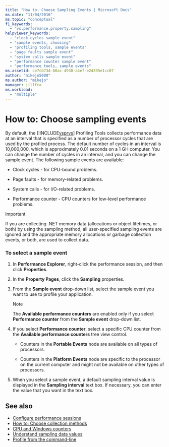 ```yaml
---
title: "How to: Choose Sampling Events | Microsoft Docs"
ms.date: "11/04/2016"
ms.topic: "conceptual"
f1_keywords:
  - "vs.performance.property.sampling"
helpviewer_keywords:
  - "clock cycles sample event"
  - "sample events, choosing"
  - "profiling tools, sample events"
  - "page faults sample event"
  - "system calls sample event"
  - "performance counter sample event"
  - "performance tools, sample events"
ms.assetid: ce7cb734-80ac-4930-a4ef-e24395e1cc07
author: "mikejo5000"
ms.author: "mikejo"
manager: jillfra
ms.workload:
  - "multiple"
---
```

# How to: Choose sampling events
By default, the [!INCLUDE[vsprvs](../code-quality/includes/vsprvs_md.md)] Profiling Tools collects performance data at an interval that is specified as a number of processor cycles that are used by the profiled process. The default number of cycles in an interval is 10,000,000, which is approximately 0.01 seconds on a 1 GH computer. You can change the number of cycles in an interval, and you can change the sample event. The following sample events are available:

-   Clock cycles - for CPU-bound problems.

-   Page faults - for memory-related problems.

-   System calls - for I/O-related problems.

-   Performance counter - CPU counters for low-level performance problems.

> [!IMPORTANT]
>  If you are collecting .NET memory data (allocations or object lifetimes, or both) by using the sampling method, all user-specified sampling events are ignored and the appropriate memory allocations or garbage collection events, or both, are used to collect data.

### To select a sample event

1.  In **Performance Explorer**, right-click the performance session, and then click **Properties**.

2.  In the **Property Pages**, click the **Sampling** properties.

3.  From the **Sample event** drop-down list, select the sample event you want to use to profile your application.

    > [!NOTE]
    >  The **Available performance counters** are enabled only if you select **Performance counter** from the **Sample event** drop-down list.

4.  If you select **Performance counter**, select a specific CPU counter from the **Available performance counters** tree view control.

    -   Counters in the **Portable Events** node are available on all types of processors.

    -   Counters in the **Platform Events** node are specific to the processor on the current computer and might not be available on other types of processors.

5.  When you select a sample event, a default sampling interval value is displayed in the **Sampling interval** text box. If necessary, you can enter the value that you want in the text box.

## See also
- [Configure performance sessions](../profiling/configuring-performance-sessions.md)
- [How to: Choose collection methods](../profiling/how-to-choose-collection-methods.md)
- [CPU and Windows counters](../profiling/cpu-and-windows-counters.md)
- [Understand sampling data values](../profiling/understanding-sampling-data-values.md)
- [Profile from the command-line](../profiling/using-the-profiling-tools-from-the-command-line.md)